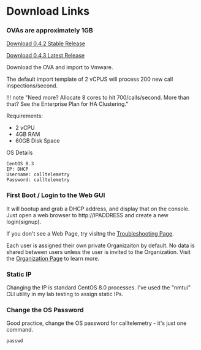 # Download Links

### OVAs are approximately 1GB

<a href="https://storage.googleapis.com/ct_ovas/CallTelemetry-042es1.ova">Download 0.4.2 Stable Release</a>

<a href="https://storage.googleapis.com/ct_ovas/CallTelemetry-043.ova">Download 0.4.3 Latest Release</a>

Download the OVA and import to Vmware.

The default import template of 2 vCPUS will process 200 new call inspections/second.

!!! note "Need more? Allocate 8 cores to hit 700/calls/second. More than that? See the Enterprise Plan for HA Clustering."

Requirements:

- 2 vCPU
- 4GB RAM
- 60GB Disk Space

OS Details

```
CentOS 8.3
IP: DHCP
Username: calltelemetry
Password: calltelemetry
```

### First Boot / Login to the Web GUI

It will bootup and grab a DHCP address, and display that on the console.
Just open a web browser to http://IPADDRESS and create a new login(signup).

If you don't see a Web Page, try visitng the [Troubleshooting Page](/troubleshooting/logs).

Each user is assigned their own private Organizaiton by default. No data is shared between users unless the user is invited to the Organization.
Visit the [Organization Page](/features/organizations) to learn more.

### Static IP

Changing the IP is standard CentOS 8.0 processes. I've used the "nmtui" CLI utility in my lab testing to assign static IPs.

### Change the OS Password

Good practice, change the OS password for calltelemetry - it's just one command.

```
passwd
```
